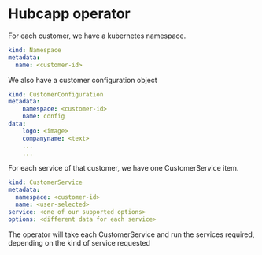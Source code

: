 # Hubcapp operator

For each customer, we have a kubernetes namespace.

```yaml
kind: Namespace
metadata:
  name: <customer-id>
```

We also have a customer configuration object

```yaml
kind: CustomerConfiguration
metadata:
    namespace: <customer-id>
    name: config
data:
    logo: <image>
    companyname: <text>
    ...
    ...
```

For each service of that customer, we have one CustomerService item.

```yaml
kind: CustomerService
metadata:
  namespace: <customer-id>
  name: <user-selected>
service: <one of our supported options>
options: <different data for each service>
```

The operator will take each CustomerService and run the services required, depending on the kind of service requested
